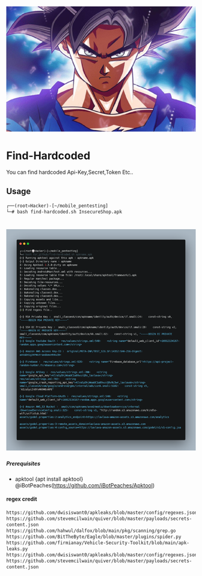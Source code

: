 <h1 align="center">
  <img src="img/goku.png" alt="find-hardcoded" width="530px"></a>
  <br>

</h1>


# Find-Hardcoded
You can find hardcoded Api-Key,Secret,Token Etc..


## Usage
```
┌──(root💀Hacker)-[~/mobile_pentesting]
└─# bash find-hardcoded.sh InsecureShop.apk
```

<h1 align="left">
  <img src="img/carbon.png" alt="OutPut" width="600px"></a>
  <br>
</h1>


##### Prerequisites
- apktool {apt install apktool} @iBotPeaches(https://github.com/iBotPeaches/Apktool)


#### regex credit
```
https://github.com/dwisiswant0/apkleaks/blob/master/config/regexes.json
https://github.com/stevemcilwain/quiver/blob/master/payloads/secrets-content.json
https://github.com/hahwul/dalfox/blob/main/pkg/scanning/grep.go
https://github.com/BitTheByte/Eagle/blob/master/plugins/spider.py
https://github.com/firmianay/Vehicle-Security-Toolkit/blob/main/apk-leaks.py
https://github.com/dwisiswant0/apkleaks/blob/master/config/regexes.json
https://github.com/stevemcilwain/quiver/blob/master/payloads/secrets-content.json
```
